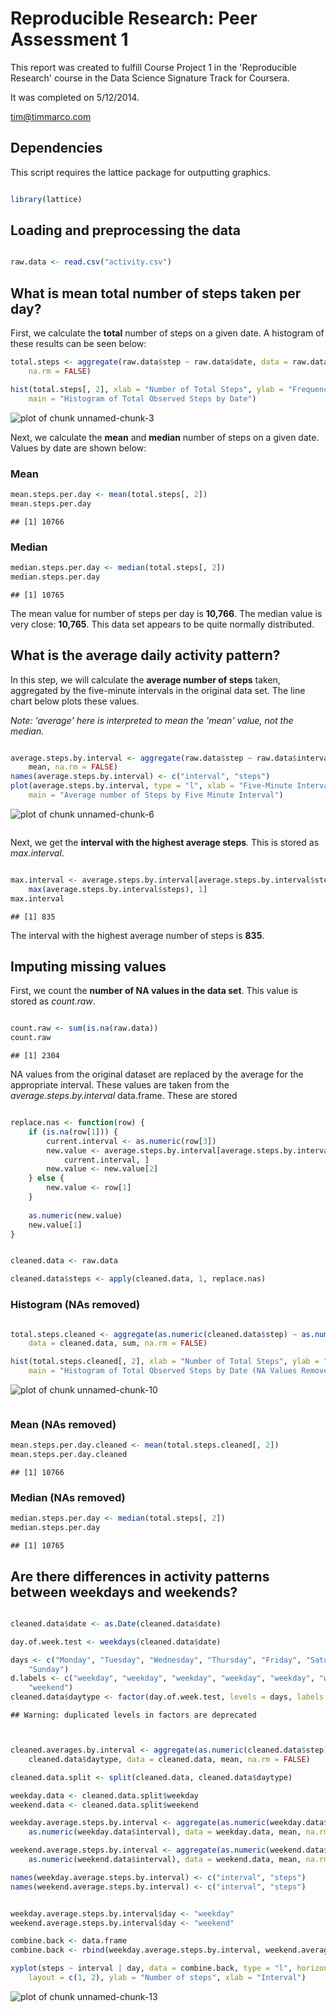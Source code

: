 # Reproducible Research: Peer Assessment 1

This report was created to fulfill Course Project 1 in the 'Reproducible Research' course in the Data Science Signature Track for Coursera.

It was completed on 5/12/2014.

tim@timmarco.com


## Dependencies
This script requires the lattice package for outputting graphics.


```r

library(lattice)

```



## Loading and preprocessing the data



```r

raw.data <- read.csv("activity.csv")
```




## What is mean total number of steps taken per day?

First, we calculate the **total** number of steps on a given date. A histogram of these results can be seen below:


```r
total.steps <- aggregate(raw.data$step ~ raw.data$date, data = raw.data, sum, 
    na.rm = FALSE)

hist(total.steps[, 2], xlab = "Number of Total Steps", ylab = "Frequency (Number of Days)", 
    main = "Histogram of Total Observed Steps by Date")
```

![plot of chunk unnamed-chunk-3](figure/unnamed-chunk-3.png) 



Next, we calculate the **mean** and **median** number of steps on a given date. Values by date are shown below:


### Mean


```r
mean.steps.per.day <- mean(total.steps[, 2])
mean.steps.per.day
```

```
## [1] 10766
```




### Median


```r
median.steps.per.day <- median(total.steps[, 2])
median.steps.per.day
```

```
## [1] 10765
```


The mean value for number of steps per day is **10,766**. The median value is very close: **10,765**. This data set appears to be quite normally distributed.

## What is the average daily activity pattern?

In this step, we will calculate the **average number of steps** taken, aggregated by the five-minute intervals in the original data set. The line chart below plots these values.

*Note: 'average' here is interpreted to mean the 'mean' value, not the median.*



```r

average.steps.by.interval <- aggregate(raw.data$step ~ raw.data$interval, data = raw.data, 
    mean, na.rm = FALSE)
names(average.steps.by.interval) <- c("interval", "steps")
plot(average.steps.by.interval, type = "l", xlab = "Five-Minute Interval", ylab = "Average Number of Steps", 
    main = "Average number of Steps by Five Minute Interval")
```

![plot of chunk unnamed-chunk-6](figure/unnamed-chunk-6.png) 

```r

```



Next, we get the **interval with the highest average steps**. This is stored as *max.interval*.


```r

max.interval <- average.steps.by.interval[average.steps.by.interval$steps == 
    max(average.steps.by.interval$steps), 1]
max.interval
```

```
## [1] 835
```


The interval with the highest average number of steps is **835**.




## Imputing missing values

First, we count the **number of NA values in the data set**. This value is stored as *count.raw*.


```r

count.raw <- sum(is.na(raw.data))
count.raw
```

```
## [1] 2304
```


NA values from the original dataset are replaced by the average for the appropriate interval. These values are taken from the *average.steps.by.interval* data.frame. These are stored 




```r

replace.nas <- function(row) {
    if (is.na(row[1])) {
        current.interval <- as.numeric(row[3])
        new.value <- average.steps.by.interval[average.steps.by.interval$interval == 
            current.interval, ]
        new.value <- new.value[2]
    } else {
        new.value <- row[1]
    }
    
    as.numeric(new.value)
    new.value[1]
}


cleaned.data <- raw.data

cleaned.data$steps <- apply(cleaned.data, 1, replace.nas)

```





### Histogram (NAs removed)


```r

total.steps.cleaned <- aggregate(as.numeric(cleaned.data$step) ~ as.numeric(cleaned.data$date), 
    data = cleaned.data, sum, na.rm = FALSE)

hist(total.steps.cleaned[, 2], xlab = "Number of Total Steps", ylab = "Frequency (Number of Days)", 
    main = "Histogram of Total Observed Steps by Date (NA Values Removed)")
```

![plot of chunk unnamed-chunk-10](figure/unnamed-chunk-10.png) 

```r

```



### Mean (NAs removed)


```r
mean.steps.per.day.cleaned <- mean(total.steps.cleaned[, 2])
mean.steps.per.day.cleaned
```

```
## [1] 10766
```



### Median (NAs removed)


```r
median.steps.per.day <- median(total.steps[, 2])
median.steps.per.day
```

```
## [1] 10765
```



## Are there differences in activity patterns between weekdays and weekends?


```r

cleaned.data$date <- as.Date(cleaned.data$date)

day.of.week.test <- weekdays(cleaned.data$date)

days <- c("Monday", "Tuesday", "Wednesday", "Thursday", "Friday", "Saturday", 
    "Sunday")
d.labels <- c("weekday", "weekday", "weekday", "weekday", "weekday", "weekend", 
    "weekend")
cleaned.data$daytype <- factor(day.of.week.test, levels = days, labels = d.labels)
```

```
## Warning: duplicated levels in factors are deprecated
```

```r


cleaned.averages.by.interval <- aggregate(as.numeric(cleaned.data$step) ~ as.numeric(cleaned.data$interval) + 
    cleaned.data$daytype, data = cleaned.data, mean, na.rm = FALSE)

cleaned.data.split <- split(cleaned.data, cleaned.data$daytype)

weekday.data <- cleaned.data.split$weekday
weekend.data <- cleaned.data.split$weekend

weekday.average.steps.by.interval <- aggregate(as.numeric(weekday.data$step) ~ 
    as.numeric(weekday.data$interval), data = weekday.data, mean, na.rm = FALSE)

weekend.average.steps.by.interval <- aggregate(as.numeric(weekend.data$step) ~ 
    as.numeric(weekend.data$interval), data = weekend.data, mean, na.rm = FALSE)

names(weekday.average.steps.by.interval) <- c("interval", "steps")
names(weekend.average.steps.by.interval) <- c("interval", "steps")


weekday.average.steps.by.interval$day <- "weekday"
weekend.average.steps.by.interval$day <- "weekend"

combine.back <- data.frame
combine.back <- rbind(weekday.average.steps.by.interval, weekend.average.steps.by.interval)

xyplot(steps ~ interval | day, data = combine.back, type = "l", horizontal = TRUE, 
    layout = c(1, 2), ylab = "Number of steps", xlab = "Interval")
```

![plot of chunk unnamed-chunk-13](figure/unnamed-chunk-13.png) 

```r

```


